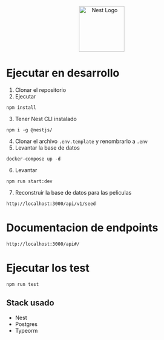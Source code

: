 <p align="center">
  <a href="http://nestjs.com/" target="blank"><img src="https://nestjs.com/img/logo-small.svg" width="120" alt="Nest Logo" /></a>
</p>

# Ejecutar en desarrollo

1. Clonar el repositorio
2. Ejecutar 
```
npm install
```
3. Tener Nest CLI instalado
```
npm i -g @nestjs/
```
4. Clonar el archivo
```.env.template```
y renombrarlo a ```.env```
5. Levantar la base de datos
```
docker-compose up -d
```
6. Levantar 
```
npm run start:dev
```
7. Reconstruir la base de datos para las peliculas
```
http://localhost:3000/api/v1/seed
```

# Documentacion de endpoints
```
http://localhost:3000/api#/
```

# Ejecutar los test
```
npm run test
```

## Stack usado
* Nest
* Postgres
* Typeorm